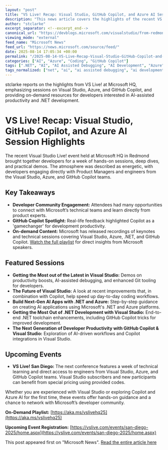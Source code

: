 ```yaml
---
layout: "post"
title: "VS Live! Recap: Visual Studio, GitHub Copilot, and Azure AI Session Highlights"
description: "This news article covers the highlights of the recent VS Live! event at Microsoft HQ. It features key sessions on Visual Studio productivity, AI-assisted development with GitHub Copilot, building next-generation AI apps using .NET and Azure, and more. On-demand recordings are available, and the piece outlines what to expect at upcoming VS Live! events."
author: "stclarke"
excerpt_separator: <!--excerpt_end-->
canonical_url: "https://devblogs.microsoft.com/visualstudio/from-redmond-to-san-diego-vs-live-highlights-session-examples-and-whats-next/"
viewing_mode: "external"
feed_name: "Microsoft News"
feed_url: "https://news.microsoft.com/source/feed/"
date: 2025-08-14 17:05:34 +00:00
permalink: "/2025-08-14-VS-Live-Recap-Visual-Studio-GitHub-Copilot-and-Azure-AI-Session-Highlights.html"
categories: ["AI", "Azure", "Coding", "GitHub Copilot"]
tags: [".NET", "AI", "AI Assisted Debugging", "AI Development", "Azure", "Azure AI", "Coding", "Company News", "Demo", "Developer Conference", "Git Integration", "GitHub Copilot", "Inner Loop Productivity", "Microsoft HQ", "News", "Productivity Tools", "Session Highlights", "Visual Studio", "VS Live"]
tags_normalized: ["net", "ai", "ai assisted debugging", "ai development", "azure", "azure ai", "coding", "company news", "demo", "developer conference", "git integration", "github copilot", "inner loop productivity", "microsoft hq", "news", "productivity tools", "session highlights", "visual studio", "vs live"]
---
```


stclarke reports on the highlights from VS Live! at Microsoft HQ, emphasizing sessions on Visual Studio, Azure, and GitHub Copilot, and providing on-demand resources for developers interested in AI-assisted productivity and .NET development.<!--excerpt_end-->

# VS Live! Recap: Visual Studio, GitHub Copilot, and Azure AI Session Highlights

The recent Visual Studio Live! event held at Microsoft HQ in Redmond brought together developers for a week of hands-on sessions, deep dives, and practical demos. The atmosphere was described as energetic, with developers engaging directly with Product Managers and engineers from the Visual Studio, Azure, and GitHub Copilot teams.

## Key Takeaways

- **Developer Community Engagement:** Attendees had many opportunities to connect with Microsoft’s technical teams and learn directly from product experts.
- **GitHub Copilot Spotlight:** Real-life feedback highlighted Copilot as a 'gamechanger' for development productivity.
- **On-demand Content:** Microsoft has released recordings of keynotes and technical sessions covering Visual Studio, Azure, .NET, and GitHub Copilot. [Watch the full playlist](https://aka.ms/vslivehq25) for direct insights from Microsoft speakers.

## Featured Sessions

- **Getting the Most out of the Latest in Visual Studio:** Demos on productivity boosts, AI-assisted debugging, and enhanced Git tooling for developers.
- **The Future of Visual Studio:** A look at recent improvements that, in combination with Copilot, help speed up day-to-day coding workflows.
- **Build Next-Gen AI Apps with .NET and Azure:** Step-by-step guidance on creating AI applications using Microsoft's .NET and Azure platforms.
- **Getting the Most Out of .NET Development with Visual Studio:** End-to-end .NET toolchain enhancements, including GitHub Copilot tricks for improved development.
- **The Next Generation of Developer Productivity with GitHub Copilot & Visual Studio:** Exploration of AI-driven workflows and Copilot integrations in Visual Studio.

## Upcoming Events

- **VS Live! San Diego:** The next conference features a week of technical learning and direct access to engineers from Visual Studio, Azure, and GitHub Copilot teams. Visual Studio subscribers and new participants can benefit from special pricing using provided codes.

Whether you are experienced with Visual Studio or exploring Copilot and Azure AI for the first time, these events offer hands-on guidance and a chance to network with Microsoft’s developer community.

**On-Demand Playlist:** [https://aka.ms/vslivehq25](https://aka.ms/vslivehq25)

**Upcoming Event Registration:** [https://vslive.com/events/san-diego-2025/home.aspx](https://vslive.com/events/san-diego-2025/home.aspx)

This post appeared first on "Microsoft News". [Read the entire article here](https://devblogs.microsoft.com/visualstudio/from-redmond-to-san-diego-vs-live-highlights-session-examples-and-whats-next/)
